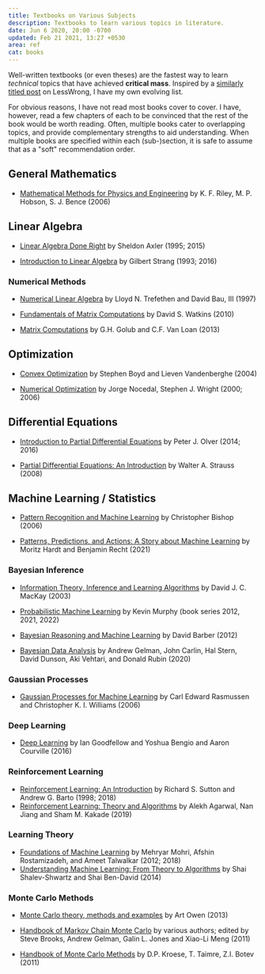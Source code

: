 ```yaml
---
title: Textbooks on Various Subjects
description: Textbooks to learn various topics in literature.
date: Jun 6 2020, 20:00 -0700
updated: Feb 21 2021, 13:27 +0530
area: ref
cat: books
---
```


Well-written textbooks (or even theses) are the fastest way to learn _technical_ topics that have achieved **critical mass**. Inspired by a [similarly titled post](https://www.lesswrong.com/posts/xg3hXCYQPJkwHyik2/the-best-textbooks-on-every-subject) on LessWrong, I have my own evolving list.

For obvious reasons, I have not read most books cover to cover. I
have, however, read a few chapters of each to be convinced that
the rest of the book would be worth reading. Often, multiple books
cater to overlapping topics, and provide complementary strengths
to aid understanding. When multiple books are specified within
each (sub-)section, it is safe to assume that as a "soft"
recommendation order.

## General Mathematics

- [Mathematical Methods for Physics and Engineering](https://luiarthur.github.io/assets/ams211/mathbook.pdf) by K. F. Riley, ‎M. P. Hobson, ‎S. J. Bence (2006)

## Linear Algebra

- [Linear Algebra Done Right](http://linear.axler.net) by Sheldon Axler (1995; 2015)

- [Introduction to Linear Algebra](https://math.mit.edu/~gs/linearalgebra/) by Gilbert Strang (1993; 2016)

### Numerical Methods

- [Numerical Linear Algebra](http://people.maths.ox.ac.uk/~trefethen/text.html) by Lloyd N. Trefethen and David Bau, III (1997)

- [Fundamentals of Matrix Computations](https://www.wiley.com/en-us/Fundamentals+of+Matrix+Computations%2C+3rd+Edition-p-9780470528334) by David S. Watkins (2010)

- [Matrix Computations](https://www.cs.cornell.edu/cv/GVL4/golubandvanloan.htm) by G.H. Golub and C.F. Van Loan (2013)

## Optimization

- [Convex Optimization](https://web.stanford.edu/~boyd/cvxbook/) by Stephen Boyd and Lieven Vandenberghe (2004)

- [Numerical Optimization](http://users.iems.northwestern.edu/~nocedal/book/num-opt.html) by Jorge Nocedal, Stephen J. Wright (2000; 2006)

## Differential Equations

- [Introduction to Partial Differential Equations](http://www-users.math.umn.edu/~olver/pde.html) by Peter J. Olver (2014; 2016)

- [Partial Differential Equations: An Introduction](https://www.wiley.com/en-in/Partial+Differential+Equations:+An+Introduction,+2nd+Edition-p-9780470054567) by Walter A. Strauss (2008)

## Machine Learning / Statistics

- [Pattern Recognition and Machine Learning](https://www.microsoft.com/en-us/research/publication/pattern-recognition-machine-learning/) by Christopher Bishop (2006)

- [Patterns, Predictions, and Actions: A Story about Machine Learning](https://mlstory.org) by Moritz Hardt and Benjamin Recht (2021)

### Bayesian Inference

- [Information Theory, Inference and Learning Algorithms](http://www.inference.org.uk/mackay/itila/) by David J. C. MacKay (2003)

- [Probabilistic Machine Learning](https://probml.github.io/pml-book/) by Kevin Murphy (book series 2012, 2021, 2022)

- [Bayesian Reasoning and Machine Learning](http://web4.cs.ucl.ac.uk/staff/D.Barber/pmwiki/pmwiki.php?n=Brml.HomePage) by David Barber (2012)

- [Bayesian Data Analysis](http://www.stat.columbia.edu/~gelman/book/) by Andrew Gelman, John Carlin, Hal Stern, David Dunson, Aki Vehtari, and Donald Rubin (2020)

### Gaussian Processes

- [Gaussian Processes for Machine Learning](http://www.gaussianprocess.org/gpml/) by Carl Edward Rasmussen and Christopher K. I. Williams (2006)

### Deep Learning

- [Deep Learning](https://www.deeplearningbook.org) by Ian Goodfellow and Yoshua Bengio and Aaron Courville (2016)

### Reinforcement Learning

- [Reinforcement Learning: An Introduction](http://incompleteideas.net/book/the-book-2nd.html) by Richard S. Sutton and Andrew G. Barto (1998; 2018)
- [Reinforcement Learning: Theory and Algorithms](https://rltheorybook.github.io) by Alekh Agarwal, Nan Jiang and Sham M. Kakade (2019)

### Learning Theory

- [Foundations of Machine Learning](https://cs.nyu.edu/~mohri/mlbook/) by Mehryar Mohri, Afshin Rostamizadeh, and Ameet Talwalkar (2012; 2018)
- [Understanding Machine Learning: From Theory to Algorithms](https://www.cs.huji.ac.il/~shais/UnderstandingMachineLearning/index.html) by Shai Shalev-Shwartz and Shai Ben-David (2014)

### Monte Carlo Methods

- [Monte Carlo theory, methods and examples](http://statweb.stanford.edu/~owen/mc/) by Art Owen (2013)

- [Handbook of Markov Chain Monte Carlo](http://mcmchandbook.net) by various authors; edited by Steve Brooks, Andrew Gelman, Galin L. Jones and Xiao-Li Meng (2011)

- [Handbook of Monte Carlo Methods](https://people.smp.uq.edu.au/DirkKroese/montecarlohandbook/) by D.P. Kroese, T. Taimre, Z.I. Botev (2011)
